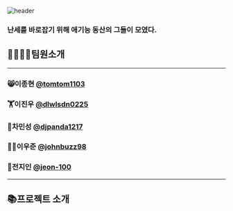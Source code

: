 ![header](https://capsule-render.vercel.app/api?type=waving&color=auto&height=250&section=header&text=📚Korea%20University%20Datathon%20-%20Peachtree&fontSize=40)

### 난세를 바로잡기 위해 애기능 동산의 그들이 모였다.

## 👨‍👨‍👧‍👧팀원소개
---
### 😸이종현 [@tomtom1103](https://github.com/tomtom1103)
### 🏋️이진우 [@dlwlsdn0225](https://github.com/dlwlsdn0225)
### 🐼차민성 [@djpanda1217](https://github.com/djpanda1217)
### 👩‍🚀이우준 [@johnbuzz98](https://github.com/johnbuzz98)
### 👸전지인 [@jeon-100](https://github.com/jeon-100)
---
## 📚프로젝트 소개
